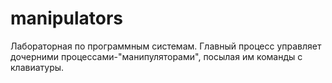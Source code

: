 manipulators
============

Лабораторная по программным системам. Главный процесс управляет дочерними процессами-"манипуляторами", посылая им команды с клавиатуры.
